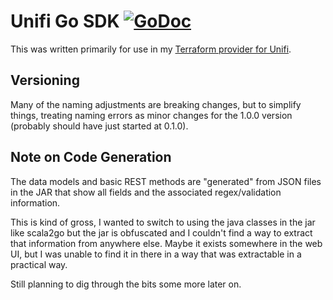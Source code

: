 # Unifi Go SDK [![GoDoc](https://godoc.org/github.com/paultyng/go-unifi?status.svg)](https://godoc.org/github.com/paultyng/go-unifi)

This was written primarily for use in my [Terraform provider for Unifi](https://github.com/paultyng/terraform-provider-unifi).

## Versioning

Many of the naming adjustments are breaking changes, but to simplify things, treating naming errors as minor changes for the 1.0.0 version (probably should have just started at 0.1.0).

## Note on Code Generation

The data models and basic REST methods are "generated" from JSON files in the JAR that show all fields and the associated regex/validation information.

This is kind of gross, I wanted to switch to using the java classes in the jar like scala2go but the jar is obfuscated and I couldn't find a way to extract that information from anywhere else. Maybe it exists somewhere in the web UI, but I was unable to find it in there in a way that was extractable in a practical way.

Still planning to dig through the bits some more later on.
